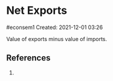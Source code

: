 # Net Exports
#econsem1 
Created: 2021-12-01 03:26

Value of exports minus value of imports.


## References
1. 